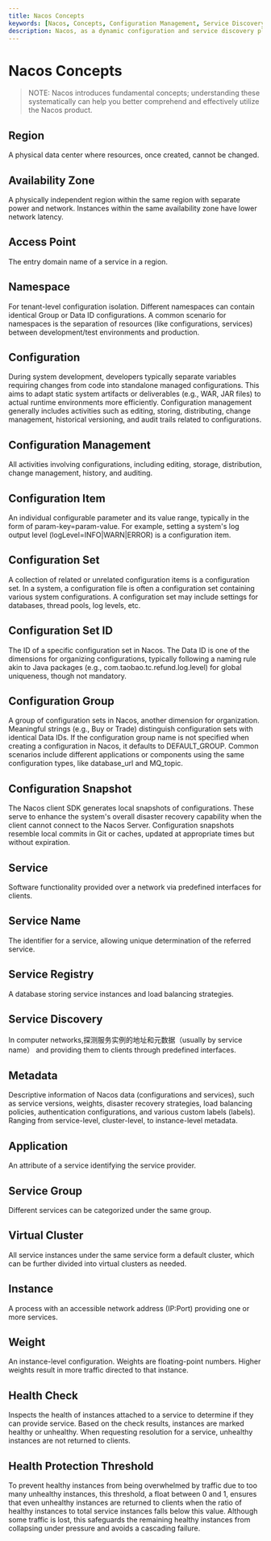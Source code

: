 ```yaml
---
title: Nacos Concepts
keywords: [Nacos, Concepts, Configuration Management, Service Discovery, Health Check]
description: Nacos, as a dynamic configuration and service discovery platform, introduces key concepts such as regions, availability zones, configurations, and namespaces, highlighting the importance of configuration management and the mechanisms for service registration and discovery to ensure system high availability and flexibility.
---
```

# Nacos Concepts

> NOTE: Nacos introduces fundamental concepts; understanding these systematically can help you better comprehend and effectively utilize the Nacos product.

## Region
A physical data center where resources, once created, cannot be changed.

## Availability Zone
A physically independent region within the same region with separate power and network. Instances within the same availability zone have lower network latency.

## Access Point
The entry domain name of a service in a region.

## Namespace
For tenant-level configuration isolation. Different namespaces can contain identical Group or Data ID configurations. A common scenario for namespaces is the separation of resources (like configurations, services) between development/test environments and production.

## Configuration
During system development, developers typically separate variables requiring changes from code into standalone managed configurations. This aims to adapt static system artifacts or deliverables (e.g., WAR, JAR files) to actual runtime environments more efficiently. Configuration management generally includes activities such as editing, storing, distributing, change management, historical versioning, and audit trails related to configurations.

## Configuration Management
All activities involving configurations, including editing, storage, distribution, change management, history, and auditing.

## Configuration Item
An individual configurable parameter and its value range, typically in the form of param-key=param-value. For example, setting a system's log output level (logLevel=INFO|WARN|ERROR) is a configuration item.

## Configuration Set
A collection of related or unrelated configuration items is a configuration set. In a system, a configuration file is often a configuration set containing various system configurations. A configuration set may include settings for databases, thread pools, log levels, etc.

## Configuration Set ID
The ID of a specific configuration set in Nacos. The Data ID is one of the dimensions for organizing configurations, typically following a naming rule akin to Java packages (e.g., com.taobao.tc.refund.log.level) for global uniqueness, though not mandatory.

## Configuration Group
A group of configuration sets in Nacos, another dimension for organization. Meaningful strings (e.g., Buy or Trade) distinguish configuration sets with identical Data IDs. If the configuration group name is not specified when creating a configuration in Nacos, it defaults to DEFAULT_GROUP. Common scenarios include different applications or components using the same configuration types, like database_url and MQ_topic.

## Configuration Snapshot
The Nacos client SDK generates local snapshots of configurations. These serve to enhance the system's overall disaster recovery capability when the client cannot connect to the Nacos Server. Configuration snapshots resemble local commits in Git or caches, updated at appropriate times but without expiration.

## Service
Software functionality provided over a network via predefined interfaces for clients.

## Service Name
The identifier for a service, allowing unique determination of the referred service.

## Service Registry
A database storing service instances and load balancing strategies.

## Service Discovery
In computer networks,探测服务实例的地址和元数据（usually by service name） and providing them to clients through predefined interfaces.

## Metadata
Descriptive information of Nacos data (configurations and services), such as service versions, weights, disaster recovery strategies, load balancing policies, authentication configurations, and various custom labels (labels). Ranging from service-level, cluster-level, to instance-level metadata.

## Application
An attribute of a service identifying the service provider.

## Service Group
Different services can be categorized under the same group.

## Virtual Cluster
All service instances under the same service form a default cluster, which can be further divided into virtual clusters as needed.

## Instance
A process with an accessible network address (IP:Port) providing one or more services.

## Weight
An instance-level configuration. Weights are floating-point numbers. Higher weights result in more traffic directed to that instance.

## Health Check
Inspects the health of instances attached to a service to determine if they can provide service. Based on the check results, instances are marked healthy or unhealthy. When requesting resolution for a service, unhealthy instances are not returned to clients.

## Health Protection Threshold
To prevent healthy instances from being overwhelmed by traffic due to too many unhealthy instances, this threshold, a float between 0 and 1, ensures that even unhealthy instances are returned to clients when the ratio of healthy instances to total service instances falls below this value. Although some traffic is lost, this safeguards the remaining healthy instances from collapsing under pressure and avoids a cascading failure.